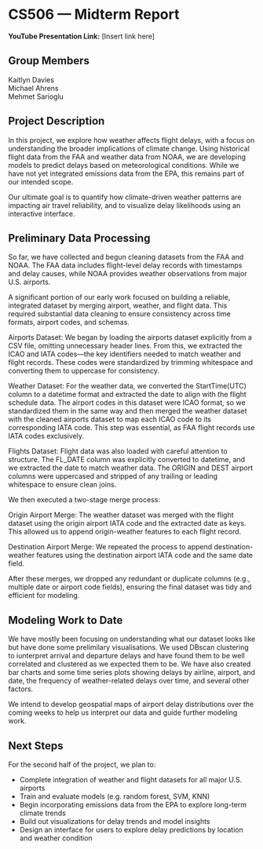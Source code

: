 # CS506 — Midterm Report

**YouTube Presentation Link:** [Insert link here]

## Group Members
Kaitlyn Davies  
Michael Ahrens  
Mehmet Sarioglu


## Project Description

In this project, we explore how weather affects flight delays, with a focus on understanding the broader implications of climate change. Using historical flight data from the FAA and weather data from NOAA, we are developing models to predict delays based on meteorological conditions. While we have not yet integrated emissions data from the EPA, this remains part of our intended scope.

Our ultimate goal is to quantify how climate-driven weather patterns are impacting air travel reliability, and to visualize delay likelihoods using an interactive interface.


## Preliminary Data Processing

So far, we have collected and begun cleaning datasets from the FAA and NOAA. The FAA data includes flight-level delay records with timestamps and delay causes, while NOAA provides weather observations from major U.S. airports.

A significant portion of our early work focused on building a reliable, integrated dataset by merging airport, weather, and flight data. This required substantial data cleaning to ensure consistency across time formats, airport codes, and schemas.

Airports Dataset:
We began by loading the airports dataset explicitly from a CSV file, omitting unnecessary header lines. From this, we extracted the ICAO and IATA codes—the key identifiers needed to match weather and flight records. These codes were standardized by trimming whitespace and converting them to uppercase for consistency.

Weather Dataset:
For the weather data, we converted the StartTime(UTC) column to a datetime format and extracted the date to align with the flight schedule data. The airport codes in this dataset were ICAO format, so we standardized them in the same way and then merged the weather dataset with the cleaned airports dataset to map each ICAO code to its corresponding IATA code. This step was essential, as FAA flight records use IATA codes exclusively.

Flights Dataset:
Flight data was also loaded with careful attention to structure. The FL_DATE column was explicitly converted to datetime, and we extracted the date to match weather data. The ORIGIN and DEST airport columns were uppercased and stripped of any trailing or leading whitespace to ensure clean joins.


We then executed a two-stage merge process:

Origin Airport Merge: The weather dataset was merged with the flight dataset using the origin airport IATA code and the extracted date as keys. This allowed us to append origin-weather features to each flight record.

Destination Airport Merge: We repeated the process to append destination-weather features using the destination airport IATA code and the same date field.

After these merges, we dropped any redundant or duplicate columns (e.g., multiple date or airport code fields), ensuring the final dataset was tidy and efficient for modeling.


## Modeling Work to Date

We have mostly been focusing on understanding what our dataset looks like but have done some prelimilary visualisations. We used DBscan clustering to iunterpret arrival and departure delays and have found them to be well correlated and clustered as we expected them to be. We have also created bar charts and some time series plots showing delays by airline, airport, and date, the frequency of weather-related delays over time, and several other factors.

We intend to develop geospatial maps of airport delay distributions over the coming weeks to help us interpret our data and guide further modeling work.


## Next Steps

For the second half of the project, we plan to:

- Complete integration of weather and flight datasets for all major U.S. airports
- Train and evaluate  models (e.g. random forest, SVM, KNN)
- Begin incorporating emissions data from the EPA to explore long-term climate trends
- Build out visualizations for delay trends and model insights
- Design an  interface for users to explore delay predictions by location and weather condition
